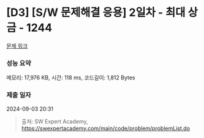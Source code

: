 # [D3] [S/W 문제해결 응용] 2일차 - 최대 상금 - 1244 

[문제 링크](https://swexpertacademy.com/main/code/problem/problemDetail.do?contestProbId=AV15Khn6AN0CFAYD) 

### 성능 요약

메모리: 17,976 KB, 시간: 118 ms, 코드길이: 1,812 Bytes

### 제출 일자

2024-09-03 20:31



> 출처: SW Expert Academy, https://swexpertacademy.com/main/code/problem/problemList.do